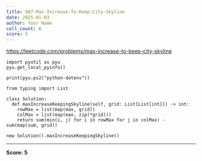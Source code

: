 ```yaml
---
title: 807-Max-Increase-To-Keep-City-Skyline
date: 2025-01-03
author: Your Name
cell_count: 6
score: 5
---
```


https://leetcode.com/problems/max-increase-to-keep-city-skyline


```
import pyutil as pyu
pyu.get_local_pyinfo()
```


```
print(pyu.ps2("python-dotenv"))
```


```
from typing import List
```


```
class Solution:
  def maxIncreaseKeepingSkyline(self, grid: List[List[int]]) -> int:
    rowMax = list(map(max, grid))
    colMax = list(map(max, zip(*grid)))
    return sum(min(i, j) for i in rowMax for j in colMax) - sum(map(sum, grid))
```


```
new Solution().maxIncreaseKeepingSkyline()
```


---
**Score: 5**